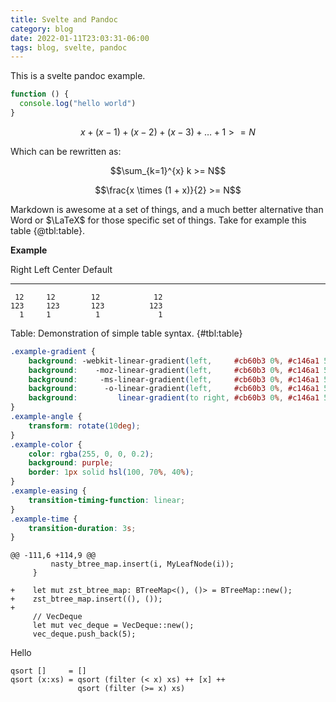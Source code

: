 ```yaml
---
title: Svelte and Pandoc
category: blog
date: 2022-01-11T23:03:31-06:00
tags: blog, svelte, pandoc
---
```


This is a svelte pandoc example.

<script>
import Counter from "$lib/components/Counter.svelte"
</script>

<Counter/>

```javascript
function () {
  console.log("hello world")
}
```


$$x + (x - 1) + (x - 2) + (x - 3) + \ldots + 1 >= N$$

Which can be rewritten as:

$$\sum_{k=1}^{x} k >= N$$

$$\frac{x \times (1 + x)}{2} >= N$$

Markdown is awesome at a set of things, and a much better alternative than Word or $\LaTeX$ for those specific set of things.
Take for example this table {@tbl:table}.

**Example**

  Right     Left     Center     Default
-------     ------ ----------   -------
     12     12        12            12
    123     123       123          123
      1     1          1             1

Table:  Demonstration of simple table syntax. {#tbl:table}

```css
.example-gradient {
	background: -webkit-linear-gradient(left,     #cb60b3 0%, #c146a1 50%, #a80077 51%, #db36a4 100%); /* Chrome10+, Safari5.1+ */
	background:    -moz-linear-gradient(left,     #cb60b3 0%, #c146a1 50%, #a80077 51%, #db36a4 100%); /* FF3.6+ */
	background:     -ms-linear-gradient(left,     #cb60b3 0%, #c146a1 50%, #a80077 51%, #db36a4 100%); /* IE10+ */
	background:      -o-linear-gradient(left,     #cb60b3 0%, #c146a1 50%, #a80077 51%, #db36a4 100%); /* Opera 11.10+ */
	background:         linear-gradient(to right, #cb60b3 0%, #c146a1 50%, #a80077 51%, #db36a4 100%); /* W3C */
}
.example-angle {
	transform: rotate(10deg);
}
.example-color {
	color: rgba(255, 0, 0, 0.2);
	background: purple;
	border: 1px solid hsl(100, 70%, 40%);
}
.example-easing {
	transition-timing-function: linear;
}
.example-time {
	transition-duration: 3s;
}
```

``` {.diff-rust .diff-highlight}
@@ -111,6 +114,9 @@
         nasty_btree_map.insert(i, MyLeafNode(i));
     }

+    let mut zst_btree_map: BTreeMap<(), ()> = BTreeMap::new();
+    zst_btree_map.insert((), ());
+
     // VecDeque
     let mut vec_deque = VecDeque::new();
     vec_deque.push_back(5);
```

Hello

~~~~ {#mycode .haskell .numberLines startFrom="100"}
qsort []     = []
qsort (x:xs) = qsort (filter (< x) xs) ++ [x] ++
               qsort (filter (>= x) xs)
~~~~~~~~~~~~~~~~~~~~~~~~~~~~~~~~~~~~~~~~~~~~~~~~~
